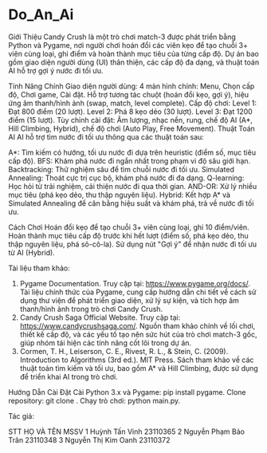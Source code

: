 # Do_An_Ai
Giới Thiệu
Candy Crush là một trò chơi match-3 được phát triển bằng Python và Pygame, nơi người chơi hoán đổi các viên kẹo để tạo chuỗi 3+ viên cùng loại, ghi điểm và hoàn thành mục tiêu của từng cấp độ. Dự án bao gồm giao diện người dùng (UI) thân thiện, các cấp độ đa dạng, và thuật toán AI hỗ trợ gợi ý nước đi tối ưu.

Tính Năng Chính
Giao diện người dùng:
4 màn hình chính: Menu, Chọn cấp độ, Chơi game, Cài đặt.
Hỗ trợ tương tác chuột (hoán đổi kẹo, gợi ý), hiệu ứng âm thanh/hình ảnh (swap, match, level complete).
Cấp độ chơi:
Level 1: Đạt 800 điểm (20 lượt).
Level 2: Phá 8 kẹo dẻo (30 lượt).
Level 3: Đạt 1200 điểm (15 lượt).
Tùy chỉnh cài đặt: Âm lượng, nhạc nền, rung, chế độ AI (A*, Hill Climbing, Hybrid), chế độ chơi (Auto Play, Free Movement).
Thuật Toán AI
AI hỗ trợ tìm nước đi tối ưu thông qua các thuật toán sau:

A*: Tìm kiếm có hướng, tối ưu nước đi dựa trên heuristic (điểm số, mục tiêu cấp độ).
BFS: Khám phá nước đi ngắn nhất trong phạm vi độ sâu giới hạn.
Backtracking: Thử nghiệm sâu để tìm chuỗi nước đi tối ưu.
Simulated Annealing: Thoát cực trị cục bộ, khám phá nước đi đa dạng.
Q-learning: Học hỏi từ trải nghiệm, cải thiện nước đi qua thời gian.
AND-OR: Xử lý nhiều mục tiêu (phá kẹo dẻo, thu thập nguyên liệu).
Hybrid: Kết hợp A* và Simulated Annealing để cân bằng hiệu suất và khám phá, trả về nước đi tối ưu.

Cách Chơi
Hoán đổi kẹo để tạo chuỗi 3+ viên cùng loại, ghi 10 điểm/viên.
Hoàn thành mục tiêu cấp độ trước khi hết lượt (điểm số, phá kẹo dẻo, thu thập nguyên liệu, phá sô-cô-la).
Sử dụng nút "Gợi ý" để nhận nước đi tối ưu từ AI (Hybrid).

Tài liệu tham khảo:
1.	Pygame Documentation. Truy cập tại: https://www.pygame.org/docs/. Tài liệu chính thức của Pygame, cung cấp hướng dẫn chi tiết về cách sử dụng thư viện để phát triển giao diện, xử lý sự kiện, và tích hợp âm thanh/hình ảnh trong trò chơi Candy Crush. 
2.	Candy Crush Saga Official Website. Truy cập tại: https://www.candycrushsaga.com/. Nguồn tham khảo chính về lối chơi, thiết kế cấp độ, và các yếu tố tạo nên sức hút của trò chơi match-3 gốc, giúp nhóm tái hiện các tính năng cốt lõi trong dự án. 
3.	Cormen, T. H., Leiserson, C. E., Rivest, R. L., & Stein, C. (2009). Introduction to Algorithms (3rd ed.). MIT Press. Sách tham khảo về các thuật toán tìm kiếm và tối ưu, bao gồm A* và Hill Climbing, được sử dụng để triển khai AI trong trò chơi. 

Hướng Dẫn Cài Đặt
Cài Python 3.x và Pygame: pip install pygame.
Clone repository: git clone <repo-url>.
Chạy trò chơi: python main.py.

Tác giả: 
		
STT	HỌ VÀ TÊN            	MSSV
1	  Huỳnh Tấn Vinh       	23110365
2 	Nguyễn Phạm Bảo Trân	23110348
3	  Nguyễn Thị Kim Oanh  	23110372


